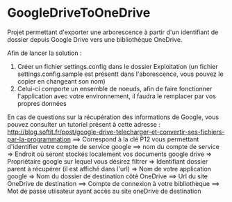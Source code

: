 # GoogleDriveToOneDrive
Projet permettant d'exporter une arborescence à partir d'un identifiant de dossier depuis Google Drive vers une bibliothèque OneDrive.

Afin de lancer la solution :

1. Créer un fichier settings.config dans le dossier Exploitation (un fichier settings.config.sample est présentt dans l'aborescence, vous pouvez le copier en changeant son nom)
2. Celui-ci comporte un ensemble de noeuds, afin de faire fonctionner l'application avec votre environnement, il faudra le remplacer par vos propres données 

En cas de questions sur la récupération des informations de Google, vous pouvez consulter un tutoriel présent à cette adresse :  http://blog.softit.fr/post/google-drive-telecharger-et-convertir-ses-fichiers-par-la-programmation
<configuration>
  <add key="accountServiceP12" value="C:\GoogleDrive.p12"/>    ==> Correspond à la clé P12 vous permettant d'identifier votre compte de service google
  <add key="accountServiceName" value ="someGuid@developer.gserviceaccount.com" />  ==>  nom du compte de service
  <add key="GoogleLocalFolderStore" value="C:\GoogleDrive\"/> => Endroit où seront stockés localement vos documents google drive
  <add key="ownerToFilter" value="c.burceaux@clt-services.com"/> => Propriétaire google sur lequel vous désirez filtrer
  <add key="folderParentToRetrieve" value="id"/> => Identifiant dossier parent à récupérer (il est affiché dans l'url)
  <add key="applicationName" value="GoogleDriveToOneDrive"/> => Nom de votre application google
  <add key="onedrive:destinationFolder" value="ced"/>  => Nom du dossier de destination côté OneDrive
  <add key="onedrive:urlSite" value ="https://cltservices365-my.sharepoint.com/personal/c_burceaux_cltservices365_onmicrosoft_com"/>  ==> Url du site OneDrive de destination
  <add key="onedrive:login" value="c.burceaux@cltservices365.onmicrosoft.com"/>  ==> Compte de connexion à votre bibliothèque
  <add key="onedrive:password" value="pass"/> ==> Mot de passe utiisateur ayant accès au site oneDrive de destination
</configuration>
